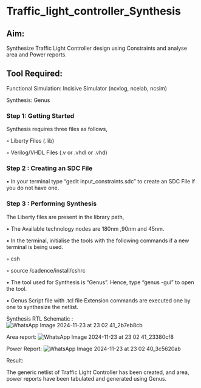 # Traffic_light_controller_Synthesis

## Aim:

Synthesize Traffic Light Controller design using Constraints and analyse area and Power reports.

## Tool Required:

Functional Simulation: Incisive Simulator (ncvlog, ncelab, ncsim)

Synthesis: Genus

### Step 1: Getting Started

Synthesis requires three files as follows,

◦ Liberty Files (.lib)

◦ Verilog/VHDL Files (.v or .vhdl or .vhd)

### Step 2 : Creating an SDC File

•	In your terminal type “gedit input_constraints.sdc” to create an SDC File if you do not have one.

### Step 3 : Performing Synthesis

The Liberty files are present in the library path,

• The Available technology nodes are 180nm ,90nm and 45nm.

• In the terminal, initialise the tools with the following commands if a new terminal is being used.

◦ csh

◦ source /cadence/install/cshrc

• The tool used for Synthesis is “Genus”. Hence, type “genus -gui” to open the tool.

• Genus Script file with .tcl file Extension commands are executed one by one to synthesize the netlist.

Synthesis RTL Schematic :
![WhatsApp Image 2024-11-23 at 23 02 41_2b7eb8cb](https://github.com/user-attachments/assets/f8c08325-e8c3-4b40-b31d-b709c4c6ad07)

Area report:
![WhatsApp Image 2024-11-23 at 23 02 41_23380cf8](https://github.com/user-attachments/assets/7951113e-8e66-4b7f-98a2-fadcdac0734c)

Power Report:
![WhatsApp Image 2024-11-23 at 23 02 40_3c5620ab](https://github.com/user-attachments/assets/9963c0e4-ab7e-4388-b8f5-ac39db13c582)

Result:

The generic netlist of Traffic Light Controller has been created, and area, power reports have been tabulated and generated using Genus.

